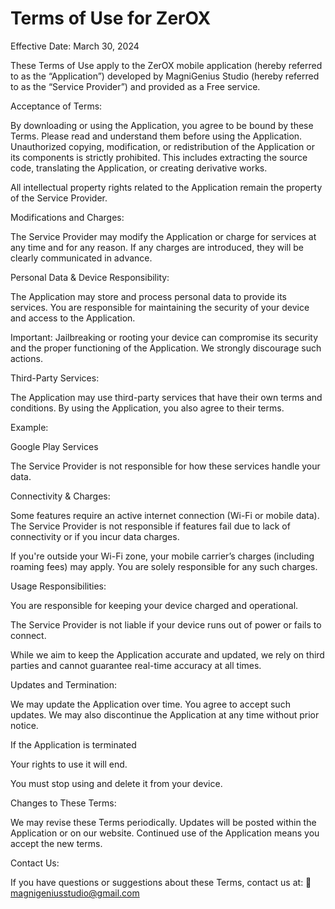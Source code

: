 # Terms of Use for ZerOX

Effective Date: March 30, 2024

These Terms of Use apply to the ZerOX mobile application (hereby referred to as the “Application”) developed by MagniGenius Studio (hereby referred to as the “Service Provider”) and provided as a Free service.

Acceptance of Terms:

By downloading or using the Application, you agree to be bound by these Terms. Please read and understand them before using the Application. Unauthorized copying, modification, or redistribution of the Application or its components is strictly prohibited. This includes extracting the source code, translating the Application, or creating derivative works.

All intellectual property rights related to the Application remain the property of the Service Provider.

Modifications and Charges:

The Service Provider may modify the Application or charge for services at any time and for any reason. If any charges are introduced, they will be clearly communicated in advance.

Personal Data & Device Responsibility:

The Application may store and process personal data to provide its services. You are responsible for maintaining the security of your device and access to the Application.

Important: Jailbreaking or rooting your device can compromise its security and the proper functioning of the Application. We strongly discourage such actions.

Third-Party Services:

The Application may use third-party services that have their own terms and conditions. By using the Application, you also agree to their terms.

Example:

Google Play Services

The Service Provider is not responsible for how these services handle your data.

Connectivity & Charges:

Some features require an active internet connection (Wi-Fi or mobile data). The Service Provider is not responsible if features fail due to lack of connectivity or if you incur data charges.

If you're outside your Wi-Fi zone, your mobile carrier’s charges (including roaming fees) may apply. You are solely responsible for any such charges.

Usage Responsibilities:

You are responsible for keeping your device charged and operational.

The Service Provider is not liable if your device runs out of power or fails to connect.

While we aim to keep the Application accurate and updated, we rely on third parties and cannot guarantee real-time accuracy at all times.

Updates and Termination:

We may update the Application over time. You agree to accept such updates. We may also discontinue the Application at any time without prior notice.

If the Application is terminated

Your rights to use it will end.

You must stop using and delete it from your device.

Changes to These Terms:

We may revise these Terms periodically. Updates will be posted within the Application or on our website. Continued use of the Application means you accept the new terms.

Contact Us:

If you have questions or suggestions about these Terms, contact us at:
📧 magnigeniusstudio@gmail.com
